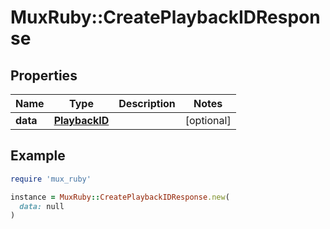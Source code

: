 # MuxRuby::CreatePlaybackIDResponse

## Properties

| Name | Type | Description | Notes |
| ---- | ---- | ----------- | ----- |
| **data** | [**PlaybackID**](PlaybackID.md) |  | [optional] |

## Example

```ruby
require 'mux_ruby'

instance = MuxRuby::CreatePlaybackIDResponse.new(
  data: null
)
```

